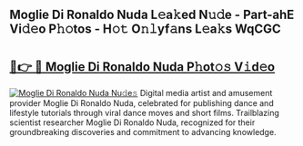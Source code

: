 ## Moglie Di Ronaldo Nuda L𝚎a𝚔ed N𝚞𝚍e - Part-ahE Vi𝚍𝚎o P𝚑𝚘tos - H𝚘𝚝 O𝚗𝚕yf𝚊ns L𝚎a𝚔s WqCGC

# <h2><a href="http://kfblar.oniu.top/?m=Moglie+Di+Ronaldo+Nuda">🔗👉 🔴 Moglie Di Ronaldo Nuda P𝚑ot𝚘𝚜 V𝚒d𝚎o</a></h2>

[![Moglie Di Ronaldo Nuda Nu𝚍e𝚜](https://i.imgur.com/0qMVB7G.gif)](http://kfblar.oniu.top/?m=Moglie+Di+Ronaldo+Nuda)
Digital media artist and amusement provider Moglie Di Ronaldo Nuda, celebrated for publishing dance and lifestyle tutorials through viral dance moves and short films. Trailblazing scientist researcher Moglie Di Ronaldo Nuda, recognized for their groundbreaking discoveries and commitment to advancing knowledge.  
